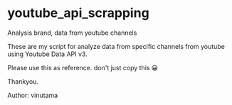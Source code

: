 # youtube_api_scrapping
Analysis brand, data from youtube channels 

These are my script for analyze data from specific channels from youtube using Youtube Data API v3.

Please use this as reference. don't just copy this 😀

Thankyou.

Author: vinutama
